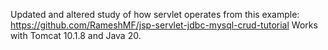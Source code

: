 Updated and altered study of how servlet operates from this example:
https://github.com/RameshMF/jsp-servlet-jdbc-mysql-crud-tutorial
Works with Tomcat 10.1.8 and Java 20.
